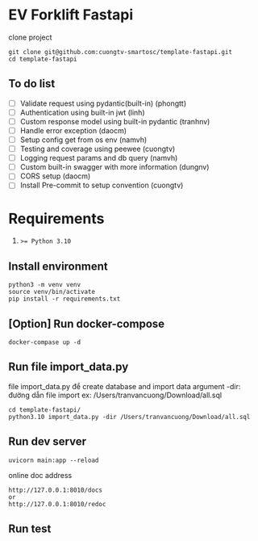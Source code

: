 # EV Forklift Fastapi
clone project
```
git clone git@github.com:cuongtv-smartosc/template-fastapi.git
cd template-fastapi
```

## To do list
- [ ] Validate request using pydantic(built-in) (phongtt)
- [ ] Authentication using built-in jwt (linh)
- [ ] Custom response model using built-in pydantic (tranhnv)
- [ ] Handle error exception (daocm)
- [ ] Setup config get from os env (namvh)
- [ ] Testing and coverage using peewee (cuongtv)
- [ ] Logging request params and db query (namvh)
- [ ] Custom built-in swagger with more information (dungnv)
- [ ] CORS setup (daocm)
- [ ] Install Pre-commit to setup convention (cuongtv)

# Requirements
1. `>= Python 3.10`

## Install environment
```
python3 -m venv venv
source venv/bin/activate
pip install -r requirements.txt
```
## [Option] Run docker-compose
```
docker-compase up -d
```
## Run file import_data.py
file import_data.py để create database and import data
argument -dir: đường dẫn file import
ex: /Users/tranvancuong/Download/all.sql
```
cd template-fastapi/
python3.10 import_data.py -dir /Users/tranvancuong/Download/all.sql
```
## Run dev server
```
uvicorn main:app --reload
```

online doc address
```
http://127.0.0.1:8010/docs
or
http://127.0.0.1:8010/redoc
```

## Run test
```

```